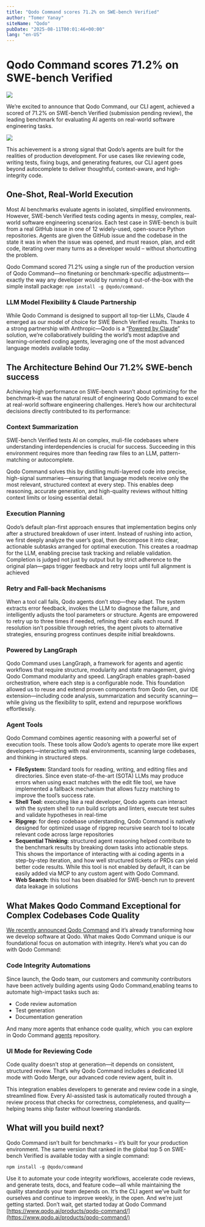 ```yaml
---
title: "Qodo Command scores 71.2% on SWE-bench Verified"
author: "Tomer Yanay"
siteName: "Qodo"
pubDate: "2025-08-11T00:01:46+00:00"
lang: "en-US"
---
```


# Qodo Command scores 71.2% on SWE-bench Verified

![](https://www.qodo.ai/wp-content/uploads/2025/04/Qodo-Command-scores-71.2-on-SWE-Bench-Verified.png)

We’re excited to announce that Qodo Command, our CLI agent, achieved a scored of 71.2% on SWE-bench Verified (submission pending review), the leading benchmark for evaluating AI agents on real-world software engineering tasks.

![](https://www.qodo.ai/wp-content/uploads/2025/04/SWE-bench.png)

This achievement is a strong signal that Qodo’s agents are built for the realities of production development. For use cases like reviewing code, writing tests, fixing bugs, and generating features, our CLI agent goes beyond autocomplete to deliver thoughtful, context-aware, and high-integrity code. 

## One-Shot, Real-World Execution

Most AI benchmarks evaluate agents in isolated, simplified environments. However, SWE-bench Verified tests coding agents in messy, complex, real-world software engineering scenarios. Each test case in SWE-bench is built from a real GitHub issue in one of 12 widely-used, open-source Python repositories. Agents are given the GitHub issue and the codebase in the state it was in when the issue was opened, and must reason, plan, and edit code, iterating over many turns as a developer would – without shortcutting the problem.

Qodo Command scored 71.2% using a single run of the production version of Qodo Command—no finetuning or benchmark-specific adjustments—exactly the way any developer would by running it out-of-the-box with the simple install package: `npm install -g @qodo/command.` 

### LLM Model Flexibility & Claude Partnership

While Qodo Command is designed to support all top-tier LLMs, Claude 4 emerged as our model of choice for SWE Bench Verified results. Thanks to a strong partnership with Anthropic—Qodo is a “[Powered by Claude](https://www.anthropic.com/partners/powered-by-claude)” solution, we’re collaboratively building the world’s most adaptive and learning-oriented coding agents, leveraging one of the most advanced language models available today.

## The Architecture Behind Our 71.2% SWE-bench success

Achieving high performance on SWE-bench wasn’t about optimizing for the benchmark–it was the natural result of engineering Qodo Command to excel at real-world software engineering challenges. Here’s how our architectural decisions directly contributed to its performance:

### Context Summarization

SWE-bench Verified tests AI on complex, muli-file codebases where understanding interdependencies is crucial for success. Succeeding in this environment requires more than feeding raw files to an LLM, pattern-matching or autocomplete.

Qodo Command solves this by distilling multi-layered code into precise, high-signal summaries—ensuring that language models receive only the most relevant, structured context at every step. This enables deep reasoning, accurate generation, and high-quality reviews without hitting context limits or losing essential detail.

### Execution Planning

Qodo’s default plan-first approach ensures that implementation begins only after a structured breakdown of user intent. Instead of rushing into action, we first deeply analyze the user’s goal, then decompose it into clear, actionable subtasks arranged for optimal execution. This creates a roadmap for the LLM, enabling precise task tracking and reliable validation. Completion is judged not just by output but by strict adherence to the original plan—gaps trigger feedback and retry loops until full alignment is achieved

### Retry and Fall-back Mechanisms

When a tool call fails, Qodo agents don’t stop—they adapt. The system extracts error feedback, invokes the LLM to diagnose the failure, and intelligently adjusts the tool parameters or structure. Agents are empowered to retry up to three times if needed, refining their calls each round. If resolution isn’t possible through retries, the agent pivots to alternative strategies, ensuring progress continues despite initial breakdowns.

### Powered by LangGraph

Qodo Command uses LangGraph, a framework for agents and agentic workflows that require structure, modularity and state management, giving Qodo Command modularity and speed. LangGraph enables graph-based orchestration, where each step is a configurable node. This foundation allowed us to reuse and extend proven components from Qodo Gen, our IDE extension—including code analysis, summarization and security scanning—while giving us the flexibility to split, extend and repurpose workflows effortlessly.

### Agent Tools

Qodo Command combines agentic reasoning with a powerful set of execution tools. These tools allow Qodo’s agents to operate more like expert developers—interacting with real environments, scanning large codebases, and thinking in structured steps.

*   **FileSystem:** Standard tools for reading, writing, and editing files and directories. Since even state-of-the-art (SOTA) LLMs may produce errors when using exact matches with the edit file tool, we have implemented a fallback mechanism that allows fuzzy matching to improve the tool’s success rate.
*   **Shell Tool:** executing like a real developer, Qodo agents can interact with the system shell to run build scripts and linters, execute test suites and validate hypotheses in real-time
*   **Ripgrep**: for deep codebase understanding, Qodo Command is natively designed for optimized usage of ripgrep recursive search tool to locate relevant code across large repositories
*   **Sequential Thinking**: structured agent reasoning helped contribute to the benchmark results by breaking down tasks into actionable steps. This shows the importance of interacting with ai coding agents in a step-by-step iteration, and how well structured tickets or PRDs can yield better code results. While this tool is not enabled by default, it can be easily added via MCP to any custom agent with Qodo Command.
*   **Web Search:** this tool has been disabled for SWE-bench run to prevent data leakage in solutions

## What Makes Qodo Command Exceptional for Complex Codebases Code Quality

[We recently announced Qodo Command](https://www.qodo.ai/blog/introducing-qodo-gen-cli-build-run-and-automate-agents-anywhere-in-your-sdlc/) and it’s already transforming how we develop software at Qodo. What makes Qodo Command unique is our foundational focus on automation with integrity. Here’s what you can do with Qodo Command:

### Code Integrity Automations

Since launch, the Qodo team, our customers and community contributors have been actively building agents using Qodo Command,enabling teams to automate high-impact tasks such as:

*   Code review automation
*   Test generation
*   Documentation generation

And many more agents that enhance code quality, which  you can explore in Qodo Command [agents](https://github.com/qodo-ai/agents) repository.

### UI Mode for Reviewing Code

Code quality doesn’t stop at generation—it depends on consistent, structured review. That’s why Qodo Command includes a dedicated UI mode with Qodo Merge, our advanced code review agent, built in.

This integration enables developers to generate and review code in a single, streamlined flow. Every AI-assisted task is automatically routed through a review process that checks for correctness, completeness, and quality—helping teams ship faster without lowering standards.

## What will you build next?

Qodo Command isn’t built for benchmarks – it’s built for your production environment. The same version that ranked in the global top 5 on SWE-bench Verified is available today with a single command:

`npm install -g @qodo/command`

Use it to automate your code integrity workflows, accelerate code reviews, and generate tests, docs, and feature code—all while maintaining the quality standards your team depends on. It’s the CLI agent we’ve built for ourselves and continue to improve weekly, in the open. And we’re just getting started. Don’t wait, get started today at Qodo Command [https://www.qodo.ai/products/qodo-command/](https://www.qodo.ai/products/qodo-command/)